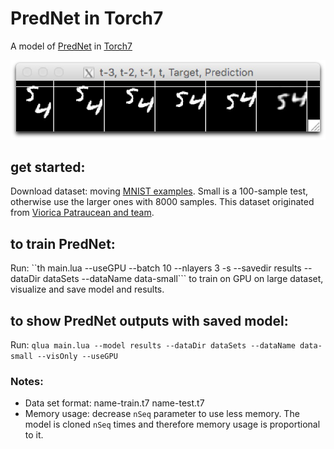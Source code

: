 # PredNet in Torch7

A model of [PredNet](https://coxlab.github.io/prednet/) in [Torch7](http://torch.ch/)

![sample](sample.jpg)

## get started:

Download dataset: moving [MNIST examples](https://www.dropbox.com/sh/fvsqod4uv7yp0dp/AAAHoHUjkXg4mW6OvV91TgaEa). Small is a 100-sample test, otherwise use the larger ones with 8000 samples. This dataset originated from [Viorica Patraucean and team](http://mi.eng.cam.ac.uk/~vp344/).

## to train PredNet:

Run: ``th main.lua --useGPU --batch 10 --nlayers 3 -s --savedir results --dataDir dataSets --dataName data-small``` to train on GPU on large dataset, visualize and save model and results.

## to show PredNet outputs with saved model:

Run: ```qlua main.lua --model results --dataDir dataSets --dataName data-small --visOnly --useGPU```

### Notes:
- Data set format: name-train.t7 name-test.t7
- Memory usage: decrease `nSeq` parameter to use less memory. The model is cloned `nSeq` times and therefore memory usage is proportional to it.
